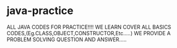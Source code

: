 # java-practice    
ALL JAVA CODES FOR PRACTICE!!!!
WE LEARN COVER ALL BASICS CODES,(Eg.CLASS,OBJECT,CONSTRUCTOR,Etc.....)
WE PROVIDE A PROBLEM SOLVING QUESTION AND ANSWER.....
